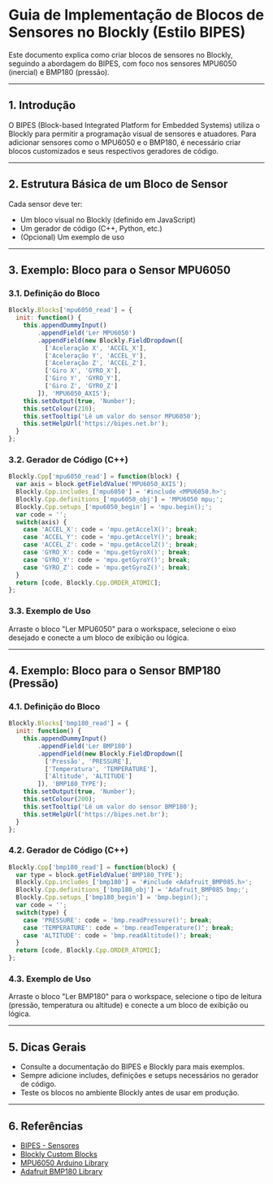# Guia de Implementação de Blocos de Sensores no Blockly (Estilo BIPES)

Este documento explica como criar blocos de sensores no Blockly, seguindo a abordagem do BIPES, com foco nos sensores MPU6050 (inercial) e BMP180 (pressão).

---

## 1. Introdução

O BIPES (Block-based Integrated Platform for Embedded Systems) utiliza o Blockly para permitir a programação visual de sensores e atuadores. Para adicionar sensores como o MPU6050 e o BMP180, é necessário criar blocos customizados e seus respectivos geradores de código.

---

## 2. Estrutura Básica de um Bloco de Sensor

Cada sensor deve ter:
- Um bloco visual no Blockly (definido em JavaScript)
- Um gerador de código (C++, Python, etc.)
- (Opcional) Um exemplo de uso

---

## 3. Exemplo: Bloco para o Sensor MPU6050

### 3.1. Definição do Bloco
```javascript
Blockly.Blocks['mpu6050_read'] = {
  init: function() {
    this.appendDummyInput()
        .appendField('Ler MPU6050')
        .appendField(new Blockly.FieldDropdown([
          ['Aceleração X', 'ACCEL_X'],
          ['Aceleração Y', 'ACCEL_Y'],
          ['Aceleração Z', 'ACCEL_Z'],
          ['Giro X', 'GYRO_X'],
          ['Giro Y', 'GYRO_Y'],
          ['Giro Z', 'GYRO_Z']
        ]), 'MPU6050_AXIS');
    this.setOutput(true, 'Number');
    this.setColour(210);
    this.setTooltip('Lê um valor do sensor MPU6050');
    this.setHelpUrl('https://bipes.net.br');
  }
};
```

### 3.2. Gerador de Código (C++)
```javascript
Blockly.Cpp['mpu6050_read'] = function(block) {
  var axis = block.getFieldValue('MPU6050_AXIS');
  Blockly.Cpp.includes_['mpu6050'] = '#include <MPU6050.h>';
  Blockly.Cpp.definitions_['mpu6050_obj'] = 'MPU6050 mpu;';
  Blockly.Cpp.setups_['mpu6050_begin'] = 'mpu.begin();';
  var code = '';
  switch(axis) {
    case 'ACCEL_X': code = 'mpu.getAccelX()'; break;
    case 'ACCEL_Y': code = 'mpu.getAccelY()'; break;
    case 'ACCEL_Z': code = 'mpu.getAccelZ()'; break;
    case 'GYRO_X': code = 'mpu.getGyroX()'; break;
    case 'GYRO_Y': code = 'mpu.getGyroY()'; break;
    case 'GYRO_Z': code = 'mpu.getGyroZ()'; break;
  }
  return [code, Blockly.Cpp.ORDER_ATOMIC];
};
```

### 3.3. Exemplo de Uso
Arraste o bloco "Ler MPU6050" para o workspace, selecione o eixo desejado e conecte a um bloco de exibição ou lógica.

---

## 4. Exemplo: Bloco para o Sensor BMP180 (Pressão)

### 4.1. Definição do Bloco
```javascript
Blockly.Blocks['bmp180_read'] = {
  init: function() {
    this.appendDummyInput()
        .appendField('Ler BMP180')
        .appendField(new Blockly.FieldDropdown([
          ['Pressão', 'PRESSURE'],
          ['Temperatura', 'TEMPERATURE'],
          ['Altitude', 'ALTITUDE']
        ]), 'BMP180_TYPE');
    this.setOutput(true, 'Number');
    this.setColour(200);
    this.setTooltip('Lê um valor do sensor BMP180');
    this.setHelpUrl('https://bipes.net.br');
  }
};
```

### 4.2. Gerador de Código (C++)
```javascript
Blockly.Cpp['bmp180_read'] = function(block) {
  var type = block.getFieldValue('BMP180_TYPE');
  Blockly.Cpp.includes_['bmp180'] = '#include <Adafruit_BMP085.h>';
  Blockly.Cpp.definitions_['bmp180_obj'] = 'Adafruit_BMP085 bmp;';
  Blockly.Cpp.setups_['bmp180_begin'] = 'bmp.begin();';
  var code = '';
  switch(type) {
    case 'PRESSURE': code = 'bmp.readPressure()'; break;
    case 'TEMPERATURE': code = 'bmp.readTemperature()'; break;
    case 'ALTITUDE': code = 'bmp.readAltitude()'; break;
  }
  return [code, Blockly.Cpp.ORDER_ATOMIC];
};
```

### 4.3. Exemplo de Uso
Arraste o bloco "Ler BMP180" para o workspace, selecione o tipo de leitura (pressão, temperatura ou altitude) e conecte a um bloco de exibição ou lógica.

---

## 5. Dicas Gerais
- Consulte a documentação do BIPES e Blockly para mais exemplos.
- Sempre adicione includes, definições e setups necessários no gerador de código.
- Teste os blocos no ambiente Blockly antes de usar em produção.

---

## 6. Referências
- [BIPES - Sensores](https://bipes.net.br/docs/blocks/sensors/)
- [Blockly Custom Blocks](https://developers.google.com/blockly/guides/create-custom-blocks/overview)
- [MPU6050 Arduino Library](https://github.com/jrowberg/i2cdevlib/tree/master/Arduino/MPU6050)
- [Adafruit BMP180 Library](https://github.com/adafruit/Adafruit-BMP085-Library)
